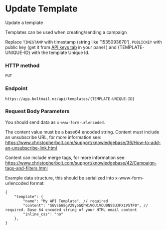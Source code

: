 # Update Template

Update a template

Templates can be used when creating/sending a campaign

Replace `TIMESTAMP` with timestamp (string like '1535093670'), `PUBLICKEY` with public key (get it from [API keys tab](https://app.boltmail.nz/customer/api-keys/index) in your panel ) and {TEMPLATE-UNIQUE-ID} with the template Unique Id.

### HTTP method
```
PUT
```
### Endpoint
```
https://app.boltmail.nz/api/templates/{TEMPLATE-UNIQUE-ID}
```
### Request Body Parameters

You should send data as ``x-www-form-urlencoded``. 

The content value must be a base64 encoded string. Content must include an unsubscribe URL, for more information see: https://www.christopherbolt.com/support/knowledgebase/36/How-to-add-an-unsubscribe-link.html

Content can include merge tags, for more information see: https://www.christopherbolt.com/support/knowledgebase/42/Campaign-tags-and-filters.html

Example data structure, this should be serialized into x-www-form-urlencoded format:

```
{
    "template": {
        "name": "My API Template", // required
        "content": "SGVsbG8gV29ybGQhW1VOU1VCU0NSSUJFX1VSTF0", // required. Base 64 encoded string of your HTML email content
        "inline_css": "no"
    },
}
```
